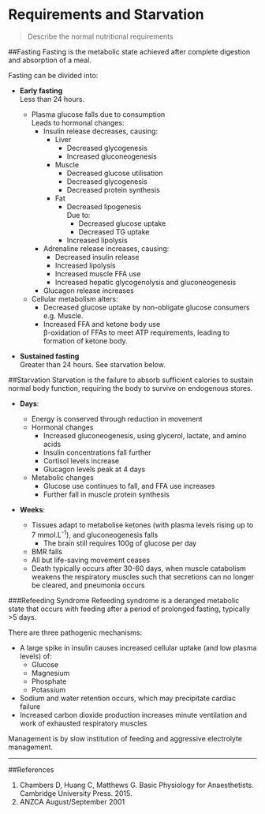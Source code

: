 # Requirements and Starvation
> Describe the normal nutritional requirements

##Fasting
Fasting is the metabolic state achieved after complete digestion and absorption of a meal.

Fasting can be divided into:
* **Early fasting**  
Less than 24 hours.
    * Plasma glucose falls due to consumption  
    Leads to hormonal changes:
        * Insulin release decreases, causing:
            * Liver  
                * Decreased glycogenesis
                * Increased gluconeogenesis
            * Muscle  
                * Decreased glucose utilisation
                * Decreased glycogenesis
                * Decreased protein synthesis
            * Fat
                * Decreased lipogenesis  
                Due to:
                    * Decreased glucose uptake
                    * Decreased TG uptake
                * Increased lipolysis
        * Adrenaline release increases, causing:
            * Decreased insulin release
            * Increased lipolysis
            * Increased muscle FFA use
            * Increased hepatic glycogenolysis and gluconeogenesis
        * Glucagon release increases
    * Cellular metabolism alters:
        * Decreased glucose uptake by non-obligate glucose consumers  
        e.g. Muscle.
        * Increased FFA and ketone body use  
        β-oxidation of FFAs to meet ATP requirements, leading to formation of ketone body.


* **Sustained fasting**  
Greater than 24 hours. See starvation below.

##Starvation
Starvation is the failure to absorb sufficient calories to sustain normal body function, requiring the body to survive on endogenous stores.

* **Days**:
    * Energy is conserved through reduction in movement
    * Hormonal changes
        * Increased gluconeogenesis, using glycerol, lactate, and amino acids
        * Insulin concentrations fall further
        * Cortisol levels increase
        * Glucagon levels peak at 4 days
    * Metabolic changes
        * Glucose use continues to fall, and FFA use increases
        * Further fall in muscle protein synthesis


* **Weeks**:
    * Tissues adapt to metabolise ketones (with plasma levels rising up to 7 mmol.L<sup>-1</sup>), and gluconeogenesis falls
        * The brain still requires 100g of glucose per day
    * BMR falls
    * All but life-saving movement ceases
    * Death typically occurs after 30-60 days, when muscle catabolism weakens the respiratory muscles such that secretions can no longer be cleared, and pneumonia occurs

###Refeeding Syndrome
Refeeding syndrome is a deranged metabolic state that occurs with feeding after a period of prolonged fasting, typically >5 days.

There are three pathogenic mechanisms:
* A large spike in insulin causes increased cellular uptake (and low plasma levels) of:
    * Glucose
    * Magnesium
    * Phosphate
    * Potassium
* Sodium and water retention occurs, which may precipitate cardiac failure
* Increased carbon dioxide production increases minute ventilation and work of exhausted respiratory muscles

Management is by slow institution of feeding and aggressive electrolyte management.

---
##References
1. Chambers D, Huang C, Matthews G. Basic Physiology for Anaesthetists. Cambridge University Press. 2015.
2. ANZCA August/September 2001